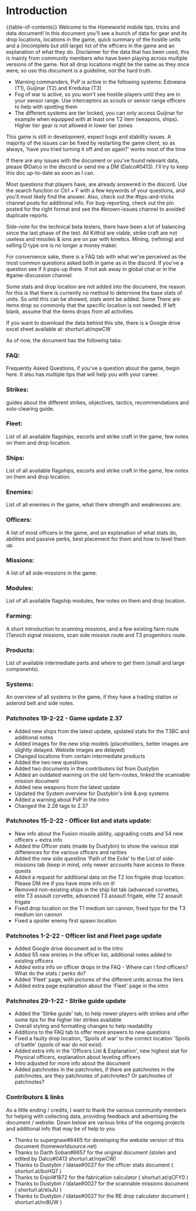 # Introduction
{{table-of-contents}}
Welcome to the Homeworld mobile tips, tricks and data document! In this document you'll see a bunch of data for gear and its drop locations, locations in the game, quick summary of the hostile units and a (incomplete but still large) list of the officers in the game and an explanation of what they do. Disclaimer for the data that has been used, this is mainly from community members who have been playing across multiple versions of the game. Not all drop locations might be the same as they once were, so use this document is a guideline, not the hard truth.

- Warning commanders, PvP is active in the following systems: Edowana (T1), Guijinar (T2) and Kredulsa (T3)
- Fog of war is active, so you won't see hostile players until they are in your sensor range. Use interceptors as scouts or sensor range officers to help with spotting them
- The different systems are tier locked, you can only access Guijinar for example when equipped with at least one T2 item (weapons, ships). Higher tier gear is not allowed in lower tier zones

This game is still in development, expect bugs and stability issues. A majority of the issues can be fixed by restarting the game client, so as always, 'have you tried turning it off and on again?' works most of the time

If there are any issues with the document or you've found relevant data, please @Dalco in the discord or send me a DM (Dalco#0413). I'll try to keep this doc up-to-date as soon as I can.

Most questions that players have, are already answered in the discord. Use the search function or Ctrl + F with a few keywords of your questions, and you'll most likely find the answer. Also, check out the #tips-and-tricks channel posts for additional info. For bug-reporting, check out the pin posted for the right format and see the #known-issues channel to avoided duplicate reports.

Side-note for the technical beta testers, there have been a lot of balancing since the last phase of the test. All Kiithid are viable, strike craft are not useless and missiles & ions are on par with kinetics. Mining, (refining) and selling D type ore is no longer a money maker.

For convenience sake, there is a FAQ tab with what we've perceived as the most common questions asked both in game as in the discord. If you've a question see if it pops-up there. If not ask away in global chat or in the #game-discussion channel.

Some stats and drop location are not added into the document, the reason for this is that there is currently no method to determine the base stats of units. So until this can be showed, stats wont be added. Some
There are items drop so commonly that the specific location is not needed. If left blank, assume that the items drops from all activities.

If you want to download the data behind this site, there is a Google drive excel sheet available at: shorturl.at/nqwCW


As of now, the document has the following tabs:

### FAQ: 
Frequently Asked Questions, if you've a question about the game, begin here. It also has multiple tips that will help you with your career.

### Strikes:
guides about the different strikes,  objectives, tactics, recommendations and solo-clearing guide.

### Fleet:
List of all available flagships, escorts and strike craft in the game, few notes on them and drop location.

### Ships:
List of all available flagships, escorts and strike craft in the game, few notes on them and drop location.

### Enemies: 
List of all enemies in the game, what there strength and weaknesses are.

### Officers:
A list of most officers in the game, and an explanation of what stats do, abilities and passive perks, best placement for them and how to level them up.

### Missions: 
A list of all side-missions in the game.

### Modules:
List of all available flagship modules, few notes on them and drop location.

### Farming: 
A short introduction to scanning missions, and a few existing farm route (Tanoch signal missions, scan side mission route and T3 progenitors route.

### Products: 
List of available intermediate parts and where to get them (small and large components).

### Systems: 
An overview of all systems in the game, if they have a trading station or asteroid belt and side notes.


### Patchnotes 19-2-22 - Game update 2.37
- Added new ships from the latest update, updated stats for the T3BC and additional notes
- Added images for the new ship models (placeholders, better images are slightly delayed. Website images are delayed)
- Changed locations from certain intermediate products
- Added the two new questlines
- Added two documents in the contributors list from Dustybin
- Added an outdated warning on the old farm-routes, linked the scannable mission document
- Added new weapons from the latest update
- Updated the System overview for Dustybin's link & pvp systems
- Added a warning about PvP in the intro
- Changed the 2.28 tags to 2.37


### Patchnotes 15-2-22 - Officer list and stats update:
- New info about the Fusion missile ability, upgrading costs and 54 new officers + extra info
- Added the Officer stats (made by Dustybin) to show the various stat differences for the various officers and rarities
- Added the new side questline 'Path of the Exile' to the List of side-missions tab (keep in mind, only newer accounts have access to these quests
- Added a request for additional data on the T2 Ion frigate drop location. Please DM me if you have more info on it!
- Removed non-existing ships in the ship list tab (advanced corvettes, elite T3 assault corvette, advanced T3 assault frigate, elite T2 assault frigate
- Fixed drop location on the T1 medium ion cannon, fixed typo for the T3 medium ion cannon
- Fixed a spoiler enemy first spawn location


### Patchnotes 1-2-22 - Officer list and Fleet page update
- Added Google drive document ad in the intro
- Added 55 new entries in the officer list, additional notes added to existing officers
- Added extra info on officer drops in the FAQ - Where can I find officers? What do the stats / perks do?
- Added 'Fleet' page, with pictures of the different units across the tiers
- Added extra page explanation about the 'Fleet' page in the intro


### Patchnotes 29-1-22 - Strike guide update
- Added the 'Strike guide' tab, to help newer players with strikes and offer some tips for the higher tier strikes available
- Overall styling and formatting changes to help readability
- Additions to the FAQ tab to offer more answers to new questions
- Fixed a faulty drop location, 'Spoils of war' to the correct location 'Spoils of battle' (spoils of war do not exist)
- Added extra info in the 'Officers List & Explanation', new highest stat for Physical officers, explanation about leveling officers
- Intro adjusted for more info about the document
- Added patchnotes in the patchnotes, if there are patchnotes in the patchnotes, are they patchnotes of patchnotes? Or patchnotes of patchnotes?

### Contributors & links
As a little ending / credits, I want to thank the various community members for helping with collecting data, providing feedback and advertising the document / website.
Down below are various links of the ongoing projects and additional info that may be of help to you

- Thanks to supergnaw#8465 for developing the website version of this document (homeworldsource.net)
- Thanks to Darth Soban#6657 for the original document (stolen and edited by Dalco#0413 shorturl.at/nqwCW)
- Thanks to Dustybin / Idatae#0027 for the officer stats document ( shorturl.at/boHQ7 )
- Thanks to Enjoii#1872 for the fabrication calculator ( shorturl.at/qCFY0 )
- Thanks to Dustybin / Idatae#0027 for the scannable missions document ( shorturl.at/elsJU )
- Thanks to Dustybin / Idatae#0027 for the RE drop calculator document ( shorturl.at/nrBUW )
